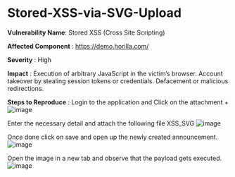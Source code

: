# Stored-XSS-via-SVG-Upload


**Vulnerability Name**: Stored XSS (Cross Site Scripting)

**Affected Component** : https://demo.horilla.com/

**Severity** : High

**Impact** : 
Execution of arbitrary JavaScript in the victim’s browser.
Account takeover by stealing session tokens or credentials.
Defacement or malicious redirections.

**Steps to Reproduce** :
Login to the application and Click on the attachment +
![image](https://github.com/user-attachments/assets/f65151db-9fcf-4b1b-bdcf-85add133cbca)

Enter the necessary detail and attach the following file XSS_SVG
![image](https://github.com/user-attachments/assets/7cd926a4-b52a-48f3-9547-6465b3a3298c)

Once done click on save and open up the newly created announcement.
![image](https://github.com/user-attachments/assets/4c9e0c20-2776-4448-a9ca-3dfe6d66cc18)

Open the image in a new tab and observe that the payload gets executed.
![image](https://github.com/user-attachments/assets/fa666aeb-ef89-4127-ba48-a0e7033c98da)
